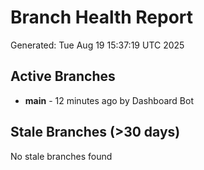 # Branch Health Report
Generated: Tue Aug 19 15:37:19 UTC 2025

## Active Branches
- **main** - 12 minutes ago by Dashboard Bot

## Stale Branches (>30 days)
No stale branches found
